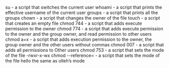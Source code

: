 su - a script that switches the current user
whoami - a script that prints the effective username of the current user
groups - a script that prints all the groups
chown - a script that changes the owner of the file
touch - a script that creates an empty file
chmod 744 -  a script that adds execute permission to the owner
chmod 774 - a script that adds execute permission to the owner and the group owner, and read permission to other users
chmod a+x - a script that adds execution permission to the owner, the group owner and the other users without commas
chmod 007 - a script that adds all permissions to Other users
chmod 753 - a script that sets the mode of the file -rwxr-x-wx
chmod --reference= - a script that sets the mode of the file hello the same as olleh’s mode
